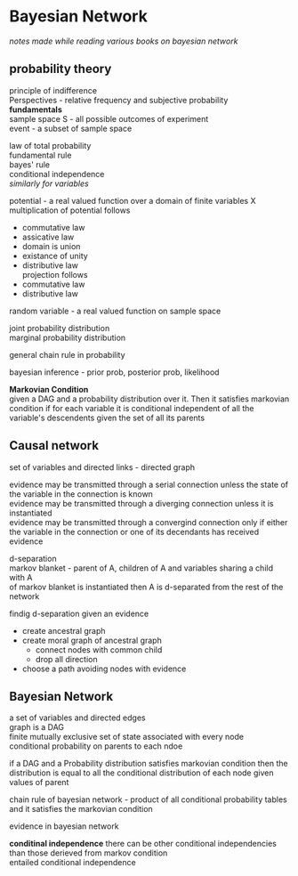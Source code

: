 Bayesian Network
================

_notes made while reading various books on bayesian network_

probability theory
------------------
principle of indifference  
Perspectives - relative frequency and subjective probability  
__fundamentals__  
sample space S - all possible outcomes of experiment  
event - a subset of sample space  

law of total probability  
fundamental rule  
bayes' rule  
conditional independence  
_similarly for variables_  

potential - a real valued function over a domain of finite variables X  
multiplication of potential follows  
- commutative law  
- assicative law  
- domain is union  
- existance of unity  
- distributive law  
projection follows  
- commutative law  
- distributive law  

random variable - a real valued function on sample space  

joint probability distribution  
marginal probability distribution  

general chain rule in probability  

bayesian inference - prior prob, posterior prob, likelihood  

__Markovian Condition__  
given a DAG and a probability distribution over it. Then it satisfies markovian condition if for each variable
it is conditional independent of all the variable's descendents given the set of all its parents

Causal network
--------------
set of variables and directed links - directed graph  

evidence may be transmitted through a serial connection unless the state of the variable in the connection is known  
evidence may be transmitted through a diverging connection unless it is instantiated  
evidence may be transmitted through a convergind connection only if either the variable in the connection or one of
its decendants has received evidence  

d-separation  
markov blanket - parent of A, children of A and variables sharing a child with A  
of markov blanket is instantiated then A is d-separated from the rest of the network  

findig d-separation given an evidence  
- create ancestral graph  
- create moral graph of ancestral graph  
  - connect nodes with common child  
  - drop all direction  
- choose a path avoiding nodes with evidence  

Bayesian Network
----------------
a set of variables and directed edges  
graph is a DAG  
finite mutually exclusive set of state associated with every node  
conditional probability on parents to each ndoe  

if a DAG and a Probability distribution satisfies markovian condition then the distribution
is equal to all the conditional distribution of each node given values of parent  

chain rule of bayesian network - product of all conditional probability tables  
and it satisfies the markovian condition  

evidence in bayesian network  

__conditinal independence__
there can be other conditional independencies than those derieved from markov condition  
entailed conditional independence  
